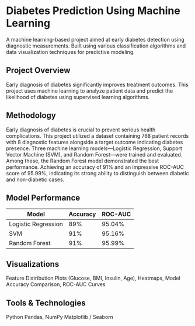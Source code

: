 # Diabetes Prediction Using Machine Learning
A machine learning-based project aimed at early diabetes detection using diagnostic measurements. Built using various classification algorithms and data visualization techniques for predictive modeling.
## Project Overview
Early diagnosis of diabetes significantly improves treatment outcomes. This project uses machine learning to analyze patient data and predict the likelihood of diabetes using supervised learning algorithms.
## Methodology 
Early diagnosis of diabetes is crucial to prevent serious health complications. This project utilized a dataset containing 768 patient records with 8 diagnostic features alongside a target outcome indicating diabetes presence. 
Three machine learning models—Logistic Regression, Support Vector Machine (SVM), and Random Forest—were trained and evaluated. Among these, the Random Forest model demonstrated the best performance.
Achieving an accuracy of 91% and an impressive ROC-AUC score of 95.99%, indicating its strong ability to distinguish between diabetic and non-diabetic cases.
## Model Performance
| Model               | Accuracy | ROC-AUC |
| ------------------- | -------- | ------- |
| Logistic Regression | 89%      | 95.04%  |
| SVM                 | 91%      | 95.16%  |
| Random Forest       | 91%      | 95.99%  |

## Visualizations
Feature Distribution Plots (Glucose, BMI, Insulin, Age),
Heatmaps,
Model Accuracy Comparison,
ROC-AUC Curves

## Tools & Technologies
Python
Pandas, NumPy
Matplotlib / Seaborn

